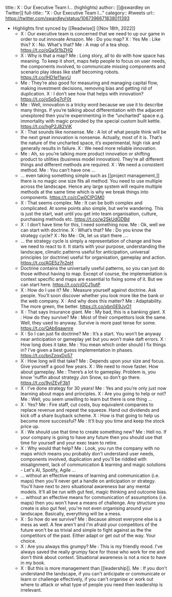 title:: X : Our Executive Team I... (highlights)
author:: [[@swardley on Twitter]]
full-title:: "X : Our Executive Team I..."
category:: #tweets
url:: https://twitter.com/swardley/status/1067396671838011393

- Highlights first synced by [[Readwise]] [[Nov 18th, 2022]]
	- X : Our executive team is concerned that we need to up our game in order to out innovate Amazon.
	  Me : Do you map?
	  X : Yes
	  Me : Like this?
	  X : No. What's that?
	  Me : A map of a tea shop. https://t.co/oQaSt1bZHQ
	- X : Why is that a map?
	  Me : Long story, all to do with how space has meaning. To keep it short, maps help people to focus on user needs, the components involved, to communicate missing components and scenario play ideas like staff becoming robots. https://t.co/lHD1e11wyU
	- Me : They’re also good for measuring and managing capital flow, making investment decisions, removing bias and getting rid of duplication.
	  X : I don’t see how that helps with innovation? https://t.co/oSp5g7cF0t
	- Me : Well, innovation is a tricky word because we use it to describe many things. If you’re talking about differentiation with the adjacent unexplored then you’re experimenting in the “uncharted” space e.g. immortality with magic provided by the special custom built kettle. https://t.co/hgP2J82ViK
	- X : That sounds like nonsense.
	  Me : A lot of what people think will be the next great innovation is nonsense. Actually, most of it is. That’s the nature of the uncharted space, it’s experimental, high risk and generally results in failure.
	  X : We need more reliable innovation.
	- Me : Ah, so you’re talking more product innovation or shifting product to utilities (business model innovation). They’re all different things and different methods are required.
	  X : We need a consistent method.
	  Me : You can’t have one ...
	- … even taking something simple such as [[project management,]] there is no magic one size fits all method. You need to use multiple across the landscape. Hence any large system will require multiple methods at the same time which is why we break things into components. https://t.co/cCw0CIPGM0
	- X : That seems complex.
	  Me : It can be both complex and complicated. At some points also simple, but we’re wandering. This is just the start, wait until you get into team organisation, culture, purchasing methods etc. https://t.co/w2SkUdGDBd
	- X : I don’t have time for this, I need something now.
	  Me : Ok, well we can start with doctrine.
	  X : What’s that?
	  Me : Do you know the strategy cycle?
	  X : No
	  Me : Ok, let us start there ….
	- … the strategy cycle is simply a representation of change and how we need to react to it. It starts with your purpose, understanding the landscape, climatic patterns useful for anticipation, universal principles (or doctrine) useful for organisation, gameplay and action. https://t.co/AGE5z7n2pH
	- Doctrine contains the universally useful patterns, so you can just do those without having to map. Except of course, the implementation is context specific and maps are essential to fixing some of it. But we can start here. https://t.co/cjGCJ1iutP
	- X : How do I use it?
	  Me : Measure yourself against doctrine. Ask people. You’ll soon discover whether you look more like the bank or the web company.
	  X : And why does this matter?
	  Me : Adaptability. The more green, the better. https://t.co/xbn0E9JvO1
	- X : That says Insurance giant.
	  Me : My bad, this is a banking giant.
	  X : How do they survive?
	  Me : Most of their competitors look the same. Well, they used to anyway. Survive is more past tense for some. https://t.co/QAb6qawnre
	- X : So I can just fix doctrine?
	  Me : It’s a start. You won’t be anyway near anticipation or gameplay yet but you won’t make daft errors.
	  X : How long does it take.
	  Me : You mean which order should I fix things in? I’ve given a best guess implementation in phases. https://t.co/bnZzqxDo57
	- X : How long will that take?
	  Me : Depends upon your size and focus. Give yourself a good few years.
	  X : We need to move faster. How about gameplay.
	  Me : There’s a lot to gameplay. Problem is, you know 'nuffin about strategy Jon Snow, so don’t go there. https://t.co/9yiZEyF3b1
	- X : I’ve done strategy for 30 years!
	  Me : Yes and you’re only just now learning about maps and principles. 
	  X : Are you going to help or not?
	  Me : Well, you seem unwilling to learn but there is one thing …
	- X : Yes?
	  Me : Fire staff, cut costs, buy equivalent companies to replace revenue and repeat the squeeze. Hand out dividends and kick off a share buyback scheme.
	  X : How is that going to help us become more successful?
	  Me : It’ll buy you time and keep the stock price up.
	- X : We should use that time to create something new?
	  Me : Hell no. If your company is going to have any future then you should use that time for yourself and your exec team to retire.
	- X : Why would that help?
	  Me : Look, you run the company with no maps which means you probably don't understand user needs, components involved, duplication and you'll be riddled with misalignment, lack of communication & learning and magic solutions - Let's AI, Spotify, Agile ...
	- ... without an effective means of learning and communication (i.e. maps) then you'll never get a handle on anticipation or strategy. You'll have next to zero situational awareness bar any mental models.  It'll all be run with gut feel, magic thinking and outcome bias.
	- ... without an effective means for communication of assumptions (i.e. maps) then you won't have a means of challenge. Any structure you create is also gut feel, you're not even organising around your landscape. Basically, everything will be a mess.
	- X : So how do we survive?
	  Me : Because almost everyone else is a mess as well. A few aren't and I'm afraid your competitors of the future won't be as trivial and simple to fight against as the the competitors of the past. Either adapt or get out of the way. Your choice.
	- X : Are you always this grumpy?
	  Me : This is my friendly mood. I've always saved the really grumpy face for those who work for me and don't think about context. Situational awareness is not a nice to have in my book.
	- X : But this is more management than [[leadership]].
	  Me : If you don't understand the landscape, if you can't anticipate or communicate or learn or challenge effectively, if you can't organise or work out where to attack or what type of people you need then leadership is irrelevant.